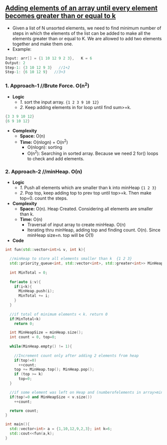 ## [Adding elements of an array until every element becomes greater than or equal to k](https://www.geeksforgeeks.org/adding-elements-array-every-element-becomes-greater-k/)
- Given a list of N unsorted elements, we need to find minimum number of steps in which the elements of the list can be added to make all the elements greater than or equal to K. We are allowed to add two elements together and make them one.
- Example:
```c
Input: arr[] = {1 10 12 9 2 3},   K = 6
Output: 2
Step-1: {3 10 12 9 3}   //1+2
Step-1: {6 10 12 9}   //3+3
```

### 1. Approach-1   //Brute Force. O(n<sup>2</sup>)
- **Logic**
  - *1.* sort the input array. `{1 2 3 9 10 12}`
  - *2.* Keep adding elements in for loop until find sum>=k.
```c
{3 3 9 10 12}
{6 9 10 12}
```
- **Complexity**
  - **Space:** O(n)
  - **Time:** O(nlogn) + O(n<sup>2</sup>)
    - O(nlogn): sorting
    - O(n<sup>2</sup>): Searching in sorted array. Because we need 2 for() loops to check and add elements.

### 2. Approach-2   //minHeap.  O(n)
- **Logic**
  - *1.* Push all elements which are smaller than k into minHeap `{1 2 3}`
  - *2.* Pop top, keep adding top to prev top until top>=k. Then make top=0. count the steps.
- **Complexity**
  - **Space:** O(n). Heap Created. Considering all elements are smaller than k.
  - **Time:** O(n)
    - Traversal of input array to create minHeap. O(n)
    - Iterating thru minHeap, adding top and finding count. O(n). Since minHeap size=n. top will be O(1)
- **Code**
```c++
int fun(std::vector<int>& v, int k){

  //minHeap to store all elements smaller than k  {1 2 3}
  std::priority_queue<int, std::vector<int>, std::greater<int>> MinHeap;
  
  int MinTotal = 0;
  
  for(auto i:v){
    if(i<k){
      MinHeap.push(i);
      MinTotal += i;
    }
  }
  
  //if total of minimum elements < k. return 0
  if(MinTotal<k)
    return 0;

  int MinHeapSize = minHeap.size();
  int count = 0, top=0;
  
  while(MinHeap.empty() != 1){
  
    //Increment count only after adding 2 elements from heap
    if(top!=0)
      ++count;
    top += MinHeap.top(); MinHeap.pop();
    if (top >= k)
      top=0;
  }

  //if some element was left on Heap and (numberofelements in array>minHeapSize). increment count by 1
  if(top!=0 and MinHeapSize < v.size())
    ++count;

  return count;
}

int main(){
  std::vector<int> a = {1,10,12,9,2,3}; int k=6;
  std::cout<<fun(a,k);
}
```
